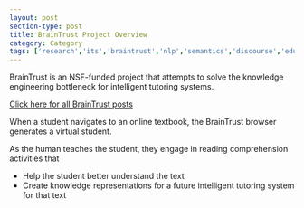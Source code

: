 ```yaml
---
layout: post
section-type: post
title: BrainTrust Project Overview
category: Category
tags: ['research','its','braintrust','nlp','semantics','discourse','education-research','agents','project-overviews']
---
```

BrainTrust is an NSF-funded project that attempts to solve the knowledge engineering bottleneck for intelligent tutoring systems.

[Click here for all BrainTrust posts](/tags/braintrust.html)

When a student navigates to an online textbook, the BrainTrust browser generates a virtual student.

As the human teaches the student, they engage in reading comprehension activities that

- Help the student better understand the text
- Create knowledge representations for a future intelligent tutoring system for that text

